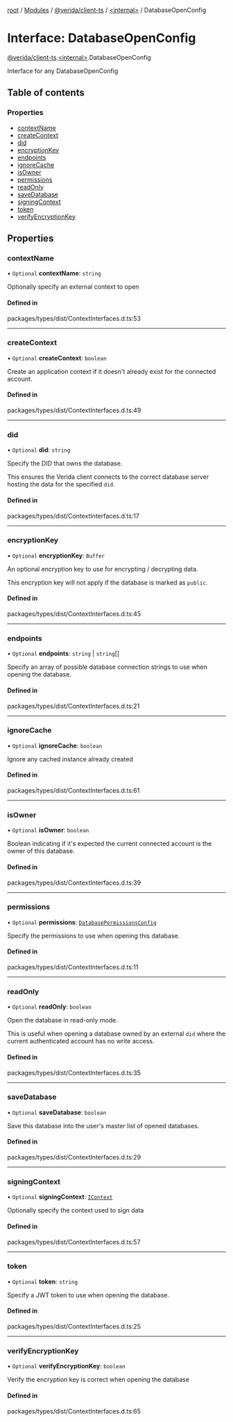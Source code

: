 [root](../README.md) / [Modules](../modules.md) / [@verida/client-ts](../modules/verida_client_ts.md) / [<internal\>](../modules/verida_client_ts._internal_.md) / DatabaseOpenConfig

# Interface: DatabaseOpenConfig

[@verida/client-ts](../modules/verida_client_ts.md).[<internal\>](../modules/verida_client_ts._internal_.md).DatabaseOpenConfig

Interface for any DatabaseOpenConfig

## Table of contents

### Properties

- [contextName](verida_client_ts._internal_.DatabaseOpenConfig.md#contextname)
- [createContext](verida_client_ts._internal_.DatabaseOpenConfig.md#createcontext)
- [did](verida_client_ts._internal_.DatabaseOpenConfig.md#did)
- [encryptionKey](verida_client_ts._internal_.DatabaseOpenConfig.md#encryptionkey)
- [endpoints](verida_client_ts._internal_.DatabaseOpenConfig.md#endpoints)
- [ignoreCache](verida_client_ts._internal_.DatabaseOpenConfig.md#ignorecache)
- [isOwner](verida_client_ts._internal_.DatabaseOpenConfig.md#isowner)
- [permissions](verida_client_ts._internal_.DatabaseOpenConfig.md#permissions)
- [readOnly](verida_client_ts._internal_.DatabaseOpenConfig.md#readonly)
- [saveDatabase](verida_client_ts._internal_.DatabaseOpenConfig.md#savedatabase)
- [signingContext](verida_client_ts._internal_.DatabaseOpenConfig.md#signingcontext)
- [token](verida_client_ts._internal_.DatabaseOpenConfig.md#token)
- [verifyEncryptionKey](verida_client_ts._internal_.DatabaseOpenConfig.md#verifyencryptionkey)

## Properties

### contextName

• `Optional` **contextName**: `string`

Optionally specify an external context to open

#### Defined in

packages/types/dist/ContextInterfaces.d.ts:53

___

### createContext

• `Optional` **createContext**: `boolean`

Create an application context if it doesn't already exist for the connected account.

#### Defined in

packages/types/dist/ContextInterfaces.d.ts:49

___

### did

• `Optional` **did**: `string`

Specify the DID that owns the database.

This ensures the Verida client connects to the correct database server hosting the data for the specified `did`.

#### Defined in

packages/types/dist/ContextInterfaces.d.ts:17

___

### encryptionKey

• `Optional` **encryptionKey**: `Buffer`

An optional encryption key to use for encrypting / decrypting data.

This encryption key will not apply if the database is marked as `public`.

#### Defined in

packages/types/dist/ContextInterfaces.d.ts:45

___

### endpoints

• `Optional` **endpoints**: `string` \| `string`[]

Specify an array of possible database connection strings to use when opening the database.

#### Defined in

packages/types/dist/ContextInterfaces.d.ts:21

___

### ignoreCache

• `Optional` **ignoreCache**: `boolean`

Ignore any cached instance already created

#### Defined in

packages/types/dist/ContextInterfaces.d.ts:61

___

### isOwner

• `Optional` **isOwner**: `boolean`

Boolean indicating if it's expected the current connected account is the owner of this database.

#### Defined in

packages/types/dist/ContextInterfaces.d.ts:39

___

### permissions

• `Optional` **permissions**: [`DatabasePermissionsConfig`](verida_client_ts._internal_.DatabasePermissionsConfig.md)

Specify the permissions to use when opening this database.

#### Defined in

packages/types/dist/ContextInterfaces.d.ts:11

___

### readOnly

• `Optional` **readOnly**: `boolean`

Open the database in read-only mode.

This is useful when opening a database owned by an external `did` where the current authenticated account has no write access.

#### Defined in

packages/types/dist/ContextInterfaces.d.ts:35

___

### saveDatabase

• `Optional` **saveDatabase**: `boolean`

Save this database into the user's master list of opened databases.

#### Defined in

packages/types/dist/ContextInterfaces.d.ts:29

___

### signingContext

• `Optional` **signingContext**: [`IContext`](verida_client_ts._internal_.IContext.md)

Optionally specify the context used to sign data

#### Defined in

packages/types/dist/ContextInterfaces.d.ts:57

___

### token

• `Optional` **token**: `string`

Specify a JWT token to use when opening the database.

#### Defined in

packages/types/dist/ContextInterfaces.d.ts:25

___

### verifyEncryptionKey

• `Optional` **verifyEncryptionKey**: `boolean`

Verify the encryption key is correct when opening the database

#### Defined in

packages/types/dist/ContextInterfaces.d.ts:65
